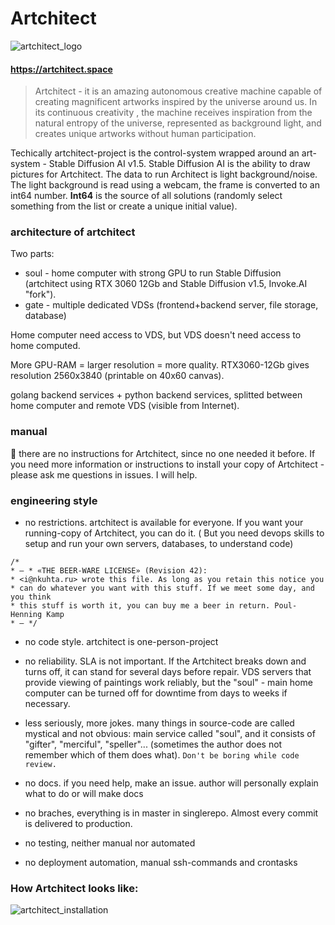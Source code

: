 # Artchitect

![artchitect_logo](https://github.com/artchitector/artchitect/blob/master/eye/static/jesus_anim_92.gif)

#### https://artchitect.space

> Artchitect - it is an amazing autonomous creative machine capable of creating magnificent artworks inspired by the
> universe around us. In its continuous creativity , the machine receives inspiration from the natural entropy of the
> universe, represented as background light, and creates unique artworks without human participation.

Techically artchitect-project is the control-system wrapped around an art-system - Stable Diffusion AI v1.5. Stable
Diffusion AI is the ability to draw pictures for Artchitect.
The data to run Architect is light background/noise. The light background is read using a webcam, the frame is converted
to an int64 number. **Int64** is the source of all solutions (randomly select something from the list or create a unique
initial value).

### architecture of artchitect

Two parts:

- soul - home computer with strong GPU to run Stable
  Diffusion (artchitect using RTX 3060 12Gb and Stable Diffusion v1.5, Invoke.AI "fork").
- gate - multiple dedicated VDSs (frontend+backend server, file storage, database)

Home computer need access to VDS, but VDS doesn't need access to home computed.

More GPU-RAM = larger resolution = more quality. RTX3060-12Gb gives resolution 2560x3840 (printable on 40x60 canvas).

golang backend services + python backend services, splitted between home computer and remote VDS (visible from
Internet).

### manual

🤝 there are no instructions for Artchitect, since no one needed it before.
If you need more information or instructions to install your copy of Artchitect - please ask me questions in issues. I
will help.

### engineering style

- no restrictions. artchitect is available for everyone. If you want your running-copy of
  Artchitect, you can do it. (
  But you need devops skills to
  setup and run your own servers, databases, to understand code)

```
/*
* — * «THE BEER-WARE LICENSE» (Revision 42):
* <i@nkuhta.ru> wrote this file. As long as you retain this notice you
* can do whatever you want with this stuff. If we meet some day, and you think
* this stuff is worth it, you can buy me a beer in return. Poul-Henning Kamp
* — */
```

- no code style. artchitect is one-person-project

- no reliability. SLA is not important. If the Artchitect breaks down and turns off, it can stand for
  several days
  before repair. VDS servers that provide viewing of paintings work reliably, but the "soul" - main home computer can
  be turned off for downtime from days to weeks if necessary.

- less seriously, more jokes. many things in source-code are called mystical and not obvious: main
  service called "soul", and it consists of "gifter", "merciful", "speller"... (sometimes the author does not remember
  which of them does what). `Don't be boring while code review.`

- no docs. if you need help, make an issue. author will personally explain what to do or will make docs

- no braches, everything is in master in singlerepo. Almost every commit is delivered to production.

- no testing, neither manual nor automated

- no deployment automation, manual ssh-commands and crontasks

### How Artchitect looks like:

![artchitect_installation](https://github.com/artchitector/artchitect/blob/master/eye/static/artchitect_in_real_world.jpg)